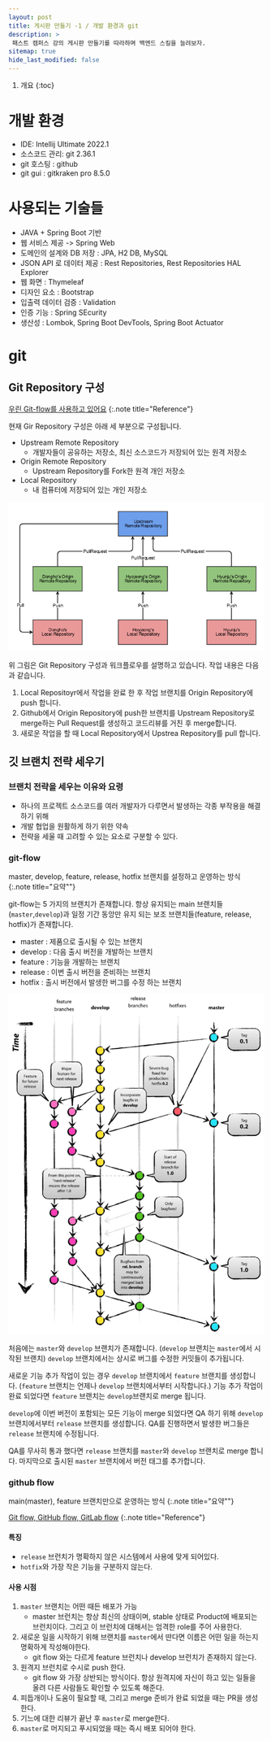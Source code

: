 ```yaml
---
layout: post
title: 게시판 만들기 -1 / 개발 환경과 git
description: >
 패스트 캠퍼스 강의 게시판 만들기를 따라하며 백엔드 스킬을 늘려보자.
sitemap: true
hide_last_modified: false
---
```


1. 개요
{:toc}

# 개발 환경
- IDE: Intellij Ultimate 2022.1
- 소스코드 관리: git 2.36.1
- git 호스팅 : github
- git gui : gitkraken pro 8.5.0

# 사용되는 기술들
- JAVA + Spring Boot 기반
- 웹 서비스 제공 -> Spring Web
- 도메인의 설계와 DB 저장 : JPA, H2 DB, MySQL
- JSON API 로 데이터 제공 : Rest Repositories, Rest Repositories HAL Explorer
- 웹 화면 : Thymeleaf
- 디자인 요소 : Bootstrap 
- 입출력 데이터 검증 : Validation
- 인증 기능 : Spring SEcurity
- 생산성 : Lombok, Spring Boot DevTools, Spring Boot Actuator

# git 

## Git Repository 구성 
[우린 Git-flow를 사용하고 있어요](https://techblog.woowahan.com/2553/)
{:.note title="Reference"}

현재 Gir Repository 구성은 아래 세 부분으로 구성됩니다. 
- Upstream Remote Repository
  - 개발자들이 공유하는 저장소, 최신 소스코드가 저장되어 있는 원격 저장소
- Origin Remote Repository
  - Upstream Repository를 Fork한 원격 개인 저장소
- Local Repository
  - 내 컴퓨터에 저장되어 있는 개인 저장소

![img.png](/assets/img/blog/posting/backend/gitrepoNworkflow.png)

위 그림은 Git Repository 구성과 워크플로우를 설명하고 있습니다. 작업 내용은 다음과 같습니다.

1. Local Repositoyr에서 작업을 완료 한 후 작업 브랜치를 Origin Repository에 push 합니다.
2. Github에서 Origin Repository에 push한 브랜치를 Upstream Repository로 merge하는 Pull Request를 생성하고 코드리뷰를 거친 후 merge합니다.
3. 새로운 작업을 할 때 Local Repository에서 Upstrea Repository를 pull 합니다.

## 깃 브랜치 전략 세우기

### 브랜치 전략을 세우는 이유와 요령

* 하나의 프로젝트 소스코드를 여러 개발자가 다루면서 발생하는 각종 부작용을 해결하기 위해
* 개발 협업을 원활하게 하기 위한 약속
* 전략을 세울 때 고려할 수 있는 요소로 구분할 수 있다.

### git-flow
master, develop, feature, release, hotfix 브랜치를 설정하고 운영하는 방식
{:.note title="요약""}

git-flow는 5 가지의 브랜치가 존재합니다. 항상 유지되는 main 브랜치들(`master`,`develop`)과 일정 기간 동앙만 유지 되는 보조 브랜치들(feature, release, hotfix)가 존재합니다.

- master : 제품으로 출시될 수 있는 브랜치
- develop : 다음 출시 버전을 개발하는 브랜치
- feature : 기능을 개발하는 브랜치
- release : 이번 출시 버전을 준비하는 브랜치
- hotfix : 출시 버전에서 발생한 버그를 수정 하는 브랜치

![img.png](/assets/img/blog/posting/backend/gitflow.png)

처음에는 `master`와 `develop` 브랜치가 존재합니다. (`develop` 브랜치는 `master`에서 시작된 브랜치)
`develop` 브랜치에서는 상시로 버그를 수정한 커밋들이 추가됩니다. 

새로운 기능 추가 작업이 있는 경우 `develop` 브랜치에서 `feature` 브랜치를 생성합니다. (`feature` 브랜치는 언제나 `develop` 브랜치에서부터 시작합니다.)
기능 추가 작업이 완료 되었다면 `feature` 브랜치는 `develop`브랜치로 merge 됩니다.

`develop`에 이번 버전이 포함되는 모든 기능이 merge 되었다면 QA 하기 위해 `develop` 브랜치에서부터 `release` 브랜치를 생성합니다. QA를 진행하면서 발생한 버그들은 `release` 브랜치에 수정됩니다.

QA를 무사히 통과 했다면 `release` 브랜치를 `master`와 `develop` 브랜치로 merge 합니다. 마지막으로 출시된 `master` 브랜치에서 버전 태그를 추가합니다.

### github flow
main(master), feature 브랜치만으로 운영하는 방식
{:.note title="요약""}

[Git flow, GitHub flow, GitLab flow](https://ujuc.github.io/2015/12/16/git-flow-github-flow-gitlab-flow/)
{:.note title="Reference"}

#### 특징
- `release` 브런치가 명확하지 않은 시스템에서 사용에 맞게 되어있다.
- `hotfix`와 가장 작은 기능을 구분하지 않는다. 

#### 사용 시점

1. `master` 브랜치는 어떤 때든 배포가 가능
   - master 브런치는 항상 최신의 상태이며, stable 상태로 Product에 배포되는 브런치이다. 그리고 이 브런치에 대해서는 엄격한 role를 주어 사용한다.
2. 새로운 일을 시작하기 위해 브랜치를 `master`에서 딴다면 이름은 어떤 일을 하는지 명확하게 작성해야한다.
   - git flow 와는 다르게 feature 브런치나 develop 브런치가 존재하지 않는다.
3. 원격지 브런치로 수시로 push 한다.
   - git flow 와 가장 상반되는 방식이다. 항상 원격지에 자신이 하고 있는 일들을 올려 다른 사람들도 확인할 수 있도록 해준다.
4. 피듭개이나 도움이 필요할 때, 그리고 merge 준비가 완료 되었을 때는 PR을 생성한다.
5. 기느에 대한 리뷰가 끝난 후 `master`로 merge한다.
6. `master`로 머지되고 푸시되었을 때는 즉시 배포 되어야 한다.